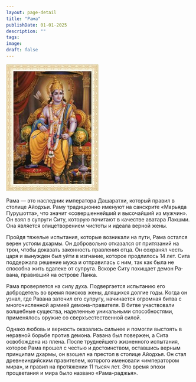 ```yaml
---
layout: page-detail
title: "Рама"
publishDate: 01-01-2025
description: ""
tags:
image:
draft: false
---
```


![Рама](/upload/iblock/996/9964e747f96cb86daa9e4c96404e784e.jpg "Рама") 

 Рама — это наследник императора Дашаратхи, который правил в столице Айодхьи. Раму тра­диционно именуют на санскрите «Марьяда Пурушотта», что значит «совершеннейший и высо­чайший из мужчин». Он взял в супруги Ситу, которую почитают в качестве аватара Лакшми. Она является олицетворением чистоты и идеала верной жены.

 Пройдя тяжелые испытания, которые возникали на пути, Рама остался верен устоям дхармы. Он до­бровольно отказался от притязаний на трон, чтобы доказать законность правления отца. Он сохранял честь царя и вынужден был уйти в изгнание, которое продлилось 14 лет. Сита поддержала решение мужа и отправилась с ним, так как была не способна жить вдалеке от супруга. Вскоре Ситу похищает демон Ра­вана, правивший на острове Ланка.

 Рама проверяется на силу духа. Подвергается ис­пытанию его добродетель во время поисков жены, длящихся долгие годы. Когда он узнал, где Равана заточил его супругу, начинается огромная битва с многочисленной армией демона-правителя. В бит­ве участвовали волшебные существа, наделенные уникальными способностями, применялось оружие со сверхъестественной силой.

 Однако любовь и верность оказались сильнее и помогли выстоять в неравной борьбе против де­мона. Равана был повержен, а Сита освобождена из плена. После труднейшего жизненного испыта­ния, которое Рама прошел с честью и достоинством, оставшись верным принципам дхармы, он взошел на престол в столице Айодхья. Он стал древнеин­дийским правителем, которого именовали «импера­тором мира», и правил на протяжении 11 тысяч лет. Это время эпохи процветания и мира было названо «Рама-раджья».
  
  
